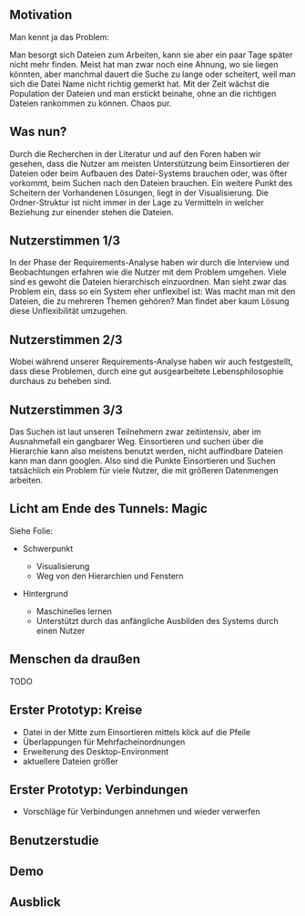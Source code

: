 ## Motivation

Man kennt ja das Problem:

Man besorgt sich Dateien zum Arbeiten, kann sie aber ein paar Tage später nicht mehr finden.
Meist hat man zwar noch eine Ahnung, wo sie liegen könnten,
aber manchmal dauert die Suche zu lange oder scheitert, weil man sich die Datei Name nicht richtig gemerkt hat.
Mit der Zeit wächst die Population der Dateien und man erstickt beinahe, ohne an die richtigen Dateien rankommen zu können.
Chaos pur.

## Was nun?

Durch die Recherchen in der Literatur und auf den Foren haben wir gesehen, dass die Nutzer am meisten Unterstützung beim Einsortieren der Dateien oder beim Aufbauen des Datei-Systems brauchen oder, was öfter vorkommt, beim Suchen nach den Dateien brauchen. Ein weitere Punkt des Scheitern der Vorhandenen Lösungen, liegt in der Visualisierung. Die Ordner-Struktur ist nicht immer in der Lage zu Vermitteln in welcher Beziehung zur einender stehen die Dateien.

## Nutzerstimmen 1/3

In der Phase der Requirements-Analyse haben wir durch die Interview und Beobachtungen erfahren wie die Nutzer mit dem Problem umgehen.
Viele sind es gewoht die Dateien hierarchisch einzuordnen. Man sieht zwar das Problem ein, dass so ein System eher unflexibel ist:
Was macht man mit den Dateien, die zu mehreren Themen gehören? Man findet aber kaum Lösung diese Unflexibilität umzugehen.

## Nutzerstimmen 2/3

Wobei während unserer Requirements-Analyse haben wir auch festgestellt, dass diese Problemen, durch eine gut ausgearbeitete Lebensphilosophie durchaus zu beheben sind.

## Nutzerstimmen 3/3

Das Suchen ist laut unseren Teilnehmern zwar zeitintensiv,
aber im Ausnahmefall ein gangbarer Weg.
Einsortieren und suchen über die Hierarchie kann also meistens benutzt werden,
nicht auffindbare Dateien kann man dann googlen.
Also sind die Punkte Einsortieren und Suchen tatsächlich ein Problem für viele Nutzer, die mit größeren Datenmengen arbeiten.

## Licht am Ende des Tunnels: Magic

Siehe Folie:

-	Schwerpunkt
	-	Visualisierung
	-	Weg von den Hierarchien und Fenstern
	
-	Hintergrund
	-	Maschinelles lernen
	-	Unterstützt durch das anfängliche Ausbilden des Systems durch einen Nutzer

## Menschen da draußen

TODO

## Erster Prototyp: Kreise

-	Datei in der Mitte zum Einsortieren mittels klick auf die Pfeile
-	Überlappungen für Mehrfacheinordnungen
-	Erweiterung des Desktop-Environment
-	aktuellere Dateien größer

## Erster Prototyp: Verbindungen

-	Vorschläge für Verbindungen annehmen und wieder verwerfen

## Benutzerstudie

## Demo

## Ausblick
